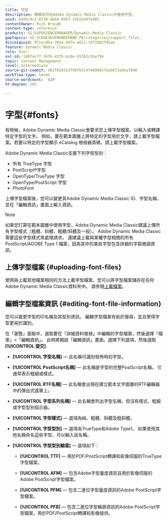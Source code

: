 ```yaml
---
title: 字型
description: 瞭解如何在Adobe Dynamic Media Classic中使用字型。
uuid: bddec9c2-8530-4bbd-8db7-1562a347e482
contentOwner: Rick Brough
content-type: reference
products: SG_EXPERIENCEMANAGER/Dynamic-Media-Classic
geptopics: SG_SCENESEVENONDEMAND_PK/categories/support_files
discoiquuid: 97cecd6a-30aa-44fe-a611-fd71b02fd5ae
feature: Dynamic Media Classic
role: User
exl-id: 186f4c7f-16f6-42f5-bc0e-55362c55e794
topic: Content Management
level: Intermediate
source-git-commit: d82f816553f807b514f4690827dab672a6baf690
workflow-type: tm+mt
source-wordcount: '429'
ht-degree: 28%

---
```


# 字型{#fonts}

有時候，Adobe Dynamic Media Classic會要求您上傳字型檔案，以輸入或轉譯特定字型的文字。 例如，要在範本圖層上將特定的字型用於文字，請上載字型檔案。若要以特定的字型顯示 eCatalog 檢視器頁碼，請上載字型檔案。

Adobe Dynamic Media Classic支援下列字型型別：

* 所有 TrueType 字型
* PostScript®字型
* OpenType/TrueType 字型
* OpenType/PostScript 字型
* PhotoFont

上傳字型檔案後，您可以變更其Adobe Dynamic Media Classic ID、字型名稱，並在「編輯資訊」畫面上輸入資訊。

>[!NOTE]
>
>如果您打算在範本圖層中使用字型，Adobe Dynamic Media Classic建議上傳所有字型樣式（粗體、斜體、粗體/斜體及一般）。 Adobe Dynamic Media Classic需要這些字型樣式來處理請求。 還建議上載與某種字型相關的所有 PostScript/ADOBE Type 1 檔案，因為其中的某些字型包含詳細的字距微調資訊。

## 上傳字型檔案 {#uploading-font-files}

使用與上載其他檔案相同的方法上載字型檔案。您可以將字型檔案儲存在任何Adobe Dynamic Media Classic資料夾中。 請參閱[上載檔案](uploading-files.md#uploading_your_files)。

## 編輯字型檔案資訊 {#editing-font-file-information}

您可以變更字型的ID名稱及其型別資訊。 編輯字型檔案有助於搜尋，並且使得字型更易於識別。

在「瀏覽」面板中，選取要在「詳細資料檢視」中編輯的字型檔案，然後選擇「檔案」>「編輯資訊」。 此時將開啟「編輯資訊」畫面。選擇下列選項，然後選取 **[!UICONTROL 提交]**.

* **[!UICONTROL 字型名稱]**  — 此名稱可識別發佈時的字型。

* **[!UICONTROL PostScript名稱]**  — 此名稱是字型的完整PostScript名稱。 它通常表示粗細或樣式。

* **[!UICONTROL RTF名稱]**  — 此名稱會出現在建立範本文字圖層的RTF編輯器中的彈出式選單上。

* **[!UICONTROL 字型系列名稱]**  — 此名稱會列出字型名稱，但沒有樣式、粗細或字型型別指示器。

* **[!UICONTROL 字型樣式]**  — 選項為純、粗體、斜體及粗斜體。

* **[!UICONTROL 字型型別]**  — 選項為TrueType和Adobe Type1。 如果使用其他名稱命名這些字型，可以輸入該名稱。

* **[!UICONTROL 字型型別縮寫]**  — 選項如下：

   * **[!UICONTROL TTF]**  — 用於PDF/PostScript轉譯和影像伺服的TrueType字型檔案。

   * **[!UICONTROL AFM]**  — 包含Adobe字型量度資訊且用於影像伺服的Adobe PostScript字型檔案。

   * **[!UICONTROL PFM]**  — 包含二進位字型量度資訊的Adobe PostScript字型檔案。

   * **[!UICONTROL PFB]**  — 包含二進位字型輪廓資訊的Adobe PostScript字型檔案，用於PDF/PostScript轉譯和影像提供。
